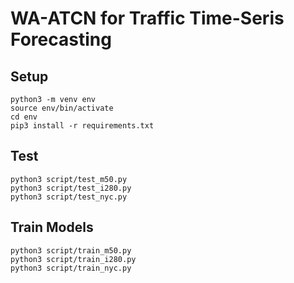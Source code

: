 # WA-ATCN for Traffic Time-Seris Forecasting
## Setup
```
python3 -m venv env
source env/bin/activate
cd env
pip3 install -r requirements.txt
```
## Test
```
python3 script/test_m50.py
python3 script/test_i280.py
python3 script/test_nyc.py
```
## Train Models
```
python3 script/train_m50.py
python3 script/train_i280.py
python3 script/train_nyc.py
```
